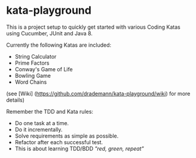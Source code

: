 # kata-playground
This is a project setup to quickly get started with various Coding Katas using Cucumber, JUnit and Java 8.

Currently the following Katas are included:
- String Calculator
- Prime Factors
- Conway's Game of Life
- Bowling Game
- Word Chains

(see [Wiki] (https://github.com/drademann/kata-playground/wiki) for more details)

Remember the TDD and Kata rules:
- Do one task at a time. 
- Do it incrementally. 
- Solve requirements as simple as possible.
- Refactor after each successful test.
- This is about learning TDD/BDD *"red, green, repeat"*
